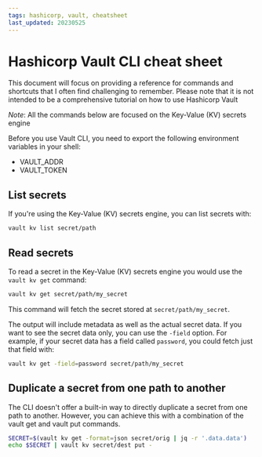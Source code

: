 ```yaml
---
tags: hashicorp, vault, cheatsheet
last_updated: 20230525
---
```


# Hashicorp Vault CLI cheat sheet

This document will focus on providing a reference for commands
and shortcuts that I often find challenging to remember. Please note that it is
not intended to be a comprehensive tutorial on how to use Hashicorp Vault

_Note_: All the commands below are focused on the Key-Value (KV) secrets engine

Before you use Vault CLI, you need to export the following environment variables
in your shell:

- VAULT_ADDR
- VAULT_TOKEN

## List secrets

If you're using the Key-Value (KV) secrets engine, you can list secrets with:

```sh
vault kv list secret/path
```

## Read secrets

To read a secret in the Key-Value (KV) secrets engine you would use the `vault
kv get` command:

```sh
vault kv get secret/path/my_secret
```

This command will fetch the secret stored at `secret/path/my_secret`.

The output will include metadata as well as the actual secret data. If you want
to see the secret data only, you can use the `-field` option. For example, if
your secret data has a field called `password`, you could fetch just that field
with:

```sh
vault kv get -field=password secret/path/my_secret
```

## Duplicate a secret from one path to another

The CLI doesn't offer a built-in way to directly duplicate a secret from one
path to another. However, you can achieve this with a combination of the vault
get and vault put commands.

```sh
SECRET=$(vault kv get -format=json secret/orig | jq -r '.data.data')
echo $SECRET | vault kv secret/dest put -
```